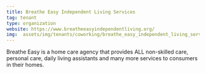 ```yaml
---
title: Breathe Easy Independent Living Services
tag: tenant
type: organization
website: https://www.breatheeasyindependentliving.org/
img:  assets/img/tenants/coworking/breathe_easy_independent_living_services.jpg
---
```


Breathe Easy is a home care agency that provides ALL non-skilled care, personal care, daily living assistants and many more services to consumers in their homes.
